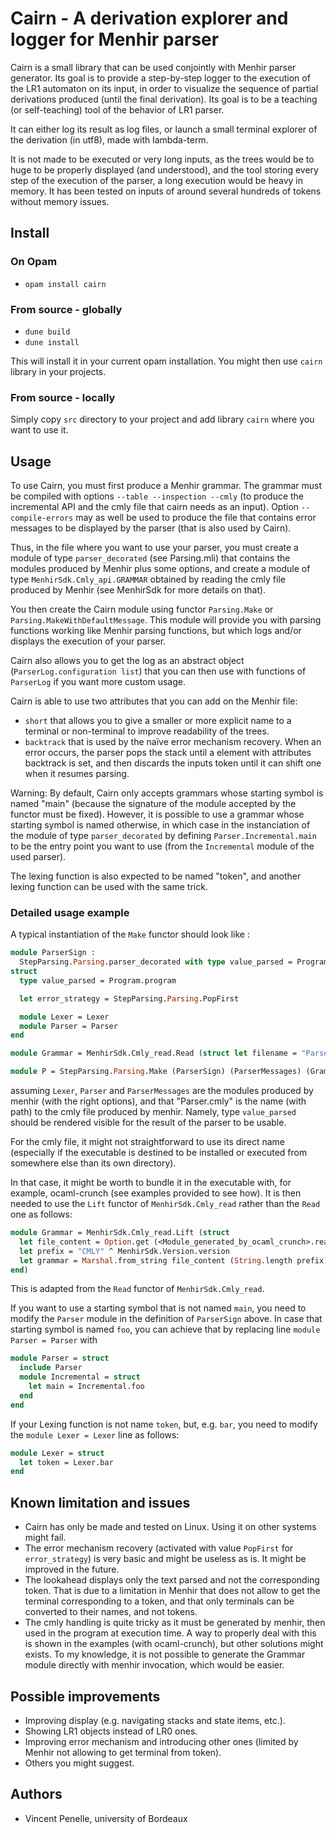 # Cairn - A derivation explorer and logger for Menhir parser

Cairn is a small library that can be used conjointly with Menhir parser generator.
Its goal is to provide a step-by-step logger to the execution of the LR1 automaton on its input, in order to visualize the sequence of partial derivations produced (until the final derivation).
Its goal is to be a teaching (or self-teaching) tool of the behavior of LR1 parser.

It can either log its result as log files, or launch a small terminal explorer of the derivation (in utf8), made with lambda-term.

It is not made to be executed or very long inputs, as the trees would be to huge to be properly displayed (and understood), and the tool storing every step of the execution of the parser, a long execution would be heavy in memory. It has been tested on inputs of around several hundreds of tokens without memory issues.

## Install

### On Opam

- `opam install cairn`

### From source - globally

- `dune build`
- `dune install`

This will install it in your current opam installation. You might then use `cairn` library in your projects.

### From source - locally

Simply copy `src` directory to your project and add library `cairn` where you want to use it.

## Usage

To use Cairn, you must first produce a Menhir grammar. The grammar must be compiled with options `--table --inspection --cmly` (to produce the incremental API and the cmly file that cairn needs as an input). Option `--compile-errors` may as well be used to produce the file that contains error messages to be displayed by the parser (that is also used by Cairn).

Thus, in the file where you want to use your parser, you must create a module of type `parser_decorated` (see Parsing.mli) that contains the modules produced by Menhir plus some options, and create a module of type `MenhirSdk.Cmly_api.GRAMMAR` obtained by reading the cmly file produced by Menhir (see MenhirSdk for more details on that).

You then create the Cairn module using functor `Parsing.Make` or `Parsing.MakeWithDefaultMessage`.
This module will provide you with parsing functions working like Menhir parsing functions, but which logs and/or displays the execution of your parser.

Cairn also allows you to get the log as an abstract object (`ParserLog.configuration list`) that you can then use with functions of `ParserLog` if you want more custom usage.

Cairn is able to use two attributes that you can add on the Menhir file:

- `short` that allows you to give a smaller or more explicit name to a terminal or non-terminal to improve readability of the trees.
- `backtrack` that is used by the naïve error mechanism recovery. When an error occurs, the parser pops the stack until a element with attributes backtrack is set, and then discards the inputs token until it can shift one when it resumes parsing.

Warning: By default, Cairn only accepts grammars whose starting symbol is named "main" (because the signature of the module accepted by the functor must be fixed). However, it is possible to use a grammar whose starting symbol is named otherwise, in which case in the instanciation of the module of type `parser_decorated` by defining `Parser.Incremental.main` to be the entry point you want to use (from the `Incremental` module of the used parser).

The lexing function is also expected to be named "token", and another lexing function can be used with the same trick.

### Detailed usage example

A typical instantiation of the `Make` functor should look like :

```OCaml
module ParserSign :
  StepParsing.Parsing.parser_decorated with type value_parsed = Program.program =
struct
  type value_parsed = Program.program

  let error_strategy = StepParsing.Parsing.PopFirst

  module Lexer = Lexer
  module Parser = Parser
end

module Grammar = MenhirSdk.Cmly_read.Read (struct let filename = "Parser.cmly" end)

module P = StepParsing.Parsing.Make (ParserSign) (ParserMessages) (Grammar)
```

assuming `Lexer`, `Parser` and `ParserMessages` are the modules produced by menhir (with the right options), and that "Parser.cmly" is the name (with path) to the cmly file produced by menhir. Namely, type `value_parsed` should be rendered visible for the result of the parser to be usable.

For the cmly file, it might not straightforward to use its direct name (especially if the executable is destined to be installed or executed from somewhere else than its own directory).
  
In that case, it might be worth to bundle it in the executable with, for example, ocaml-crunch (see examples provided to see how). It is then needed to use the `Lift` functor of `MenhirSdk.Cmly_read` rather than the `Read` one as follows:

```OCaml
module Grammar = MenhirSdk.Cmly_read.Lift (struct
  let file_content = Option.get (<Module_generated_by_ocaml_crunch>.read "<name_of_cmly_file>")
  let prefix = "CMLY" ^ MenhirSdk.Version.version
  let grammar = Marshal.from_string file_content (String.length prefix)
end)
```

This is adapted from the `Read` functor of `MenhirSdk.Cmly_read`.

If you want to use a starting symbol that is not named `main`, you need to modify the `Parser` module in the definition of `ParserSign` above. In case that starting symbol is named `foo`, you can achieve that by replacing line `module Parser = Parser` with

```Ocaml
module Parser = struct
  include Parser
  module Incremental = struct
    let main = Incremental.foo
  end
end
```

If your Lexing function is not name `token`, but, e.g. `bar`, you need to modify the `module Lexer = Lexer` line as follows:

```Ocaml
module Lexer = struct
  let token = Lexer.bar
end
```

## Known limitation and issues

- Cairn has only be made and tested on Linux. Using it on other systems might fail.
- The error mechanism recovery (activated with value `PopFirst` for `error_strategy`) is very basic and might be useless as is. It might be improved in the future.
- The lookahead displays only the text parsed and not the corresponding token. That is due to a limitation in Menhir that does not allow to get the terminal corresponding to a token, and that only terminals can be converted to their names, and not tokens.
- The cmly handling is quite tricky as it must be generated by menhir, then used in the program at execution time. A way to properly deal with this is shown in the examples (with ocaml-crunch), but other solutions might exists. To my knowledge, it is not possible to generate the Grammar module directly with menhir invocation, which would be easier.

## Possible improvements

- Improving display (e.g. navigating stacks and state items, etc.).
- Showing LR1 objects instead of LR0 ones.
- Improving error mechanism and introducing other ones (limited by Menhir not allowing to get terminal from token).
- Others you might suggest.

## Authors

- Vincent Penelle, university of Bordeaux
